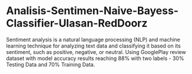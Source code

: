 # Analisis-Sentimen-Naive-Bayess-Classifier-Ulasan-RedDoorz
Sentiment analysis is a natural language processing (NLP) and machine learning technique for analyzing text data and classifying it based on its sentiment, such as positive, negative, or neutral. Using GooglePlay review dataset with model accuracy results reaching 88% with two labels - 30% Testing Data and 70% Training Data.
